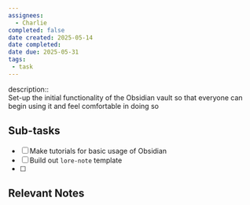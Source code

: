 ```yaml
---
assignees:
  - Charlie
completed: false
date created: 2025-05-14
date completed: 
date due: 2025-05-31
tags:
 - task
---
```


description::<br>Set-up the initial functionality of the Obsidian vault so that everyone can begin using it and feel comfortable in doing so

## Sub-tasks

 - [ ] Make tutorials for basic usage of Obsidian 
 - [ ] Build out `lore-note` template
 - [ ] 

## Relevant Notes

